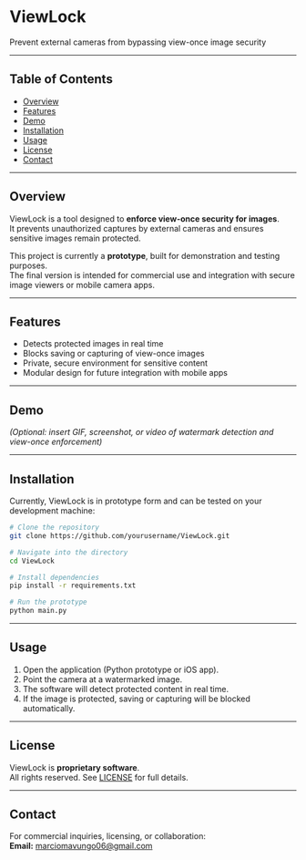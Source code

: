 # ViewLock

Prevent external cameras from bypassing view-once image security

---

## Table of Contents
- [Overview](#overview)
- [Features](#features)
- [Demo](#demo)
- [Installation](#installation)
- [Usage](#usage)
- [License](#license)
- [Contact](#contact)

---

## Overview
ViewLock is a tool designed to **enforce view-once security for images**.  
It prevents unauthorized captures by external cameras and ensures sensitive images remain protected.

This project is currently a **prototype**, built for demonstration and testing purposes.  
The final version is intended for commercial use and integration with secure image viewers or mobile camera apps.

---

## Features
- Detects protected images in real time
- Blocks saving or capturing of view-once images
- Private, secure environment for sensitive content
- Modular design for future integration with mobile apps

---

## Demo
*(Optional: insert GIF, screenshot, or video of watermark detection and view-once enforcement)*

---

## Installation
Currently, ViewLock is in prototype form and can be tested on your development machine:

```bash
# Clone the repository
git clone https://github.com/yourusername/ViewLock.git

# Navigate into the directory
cd ViewLock

# Install dependencies
pip install -r requirements.txt

# Run the prototype
python main.py
```

---

## Usage
1. Open the application (Python prototype or iOS app).  
2. Point the camera at a watermarked image.  
3. The software will detect protected content in real time.  
4. If the image is protected, saving or capturing will be blocked automatically.

---

## License
ViewLock is **proprietary software**.  
All rights reserved. See [LICENSE](LICENSE) for full details.

---

## Contact
For commercial inquiries, licensing, or collaboration:  
**Email:** marciomavungo06@gmail.com
